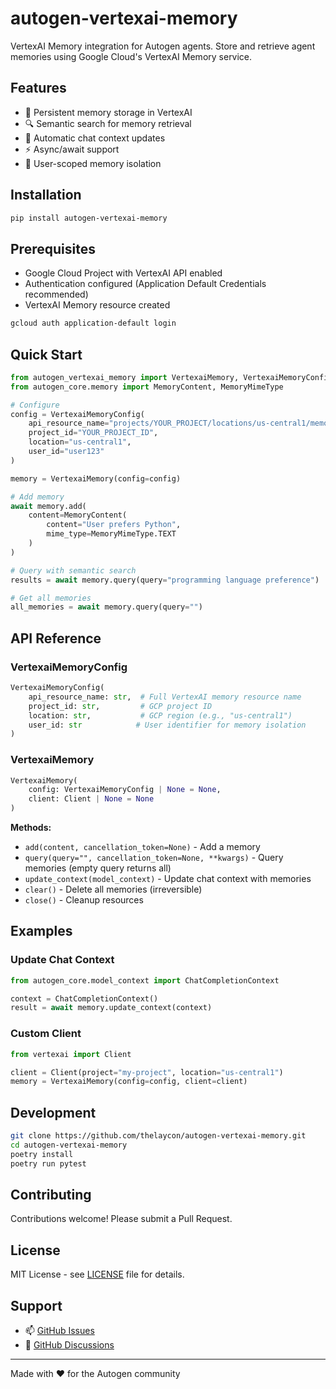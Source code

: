 # autogen-vertexai-memory

VertexAI Memory integration for Autogen agents. Store and retrieve agent memories using Google Cloud's VertexAI Memory service.

## Features

- 🧠 Persistent memory storage in VertexAI
- 🔍 Semantic search for memory retrieval
- 🔄 Automatic chat context updates
- ⚡ Async/await support
- 🎯 User-scoped memory isolation

## Installation

```bash
pip install autogen-vertexai-memory
```

## Prerequisites

- Google Cloud Project with VertexAI API enabled
- Authentication configured (Application Default Credentials recommended)
- VertexAI Memory resource created

```bash
gcloud auth application-default login
```

## Quick Start

```python
from autogen_vertexai_memory import VertexaiMemory, VertexaiMemoryConfig
from autogen_core.memory import MemoryContent, MemoryMimeType

# Configure
config = VertexaiMemoryConfig(
    api_resource_name="projects/YOUR_PROJECT/locations/us-central1/memories/YOUR_MEMORY",
    project_id="YOUR_PROJECT_ID",
    location="us-central1",
    user_id="user123"
)

memory = VertexaiMemory(config=config)

# Add memory
await memory.add(
    content=MemoryContent(
        content="User prefers Python",
        mime_type=MemoryMimeType.TEXT
    )
)

# Query with semantic search
results = await memory.query(query="programming language preference")

# Get all memories
all_memories = await memory.query(query="")
```

## API Reference

### VertexaiMemoryConfig

```python
VertexaiMemoryConfig(
    api_resource_name: str,  # Full VertexAI memory resource name
    project_id: str,         # GCP project ID
    location: str,           # GCP region (e.g., "us-central1")
    user_id: str            # User identifier for memory isolation
)
```

### VertexaiMemory

```python
VertexaiMemory(
    config: VertexaiMemoryConfig | None = None,
    client: Client | None = None
)
```

**Methods:**

- `add(content, cancellation_token=None)` - Add a memory
- `query(query="", cancellation_token=None, **kwargs)` - Query memories (empty query returns all)
- `update_context(model_context)` - Update chat context with memories
- `clear()` - Delete all memories (irreversible)
- `close()` - Cleanup resources

## Examples

### Update Chat Context

```python
from autogen_core.model_context import ChatCompletionContext

context = ChatCompletionContext()
result = await memory.update_context(context)
```

### Custom Client

```python
from vertexai import Client

client = Client(project="my-project", location="us-central1")
memory = VertexaiMemory(config=config, client=client)
```

## Development

```bash
git clone https://github.com/thelaycon/autogen-vertexai-memory.git
cd autogen-vertexai-memory
poetry install
poetry run pytest
```

## Contributing

Contributions welcome! Please submit a Pull Request.

## License

MIT License - see [LICENSE](LICENSE) file for details.

## Support

- 📫 [GitHub Issues](https://github.com/thelaycon/autogen-vertexai-memory/issues)
- 💬 [GitHub Discussions](https://github.com/thelaycon/autogen-vertexai-memory/discussions)

---

Made with ❤️ for the Autogen community